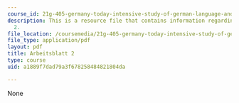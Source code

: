 ```yaml
---
course_id: 21g-405-germany-today-intensive-study-of-german-language-and-culture-january-iap-2011
description: This is a resource file that contains information regarding arbeitsblatt
  2.
file_location: /coursemedia/21g-405-germany-today-intensive-study-of-german-language-and-culture-january-iap-2011/a1889f7dad79a3f678258484821804da_MIT21G_405IAP11_arbeit02.pdf
file_type: application/pdf
layout: pdf
title: Arbeitsblatt 2
type: course
uid: a1889f7dad79a3f678258484821804da

---
```

None